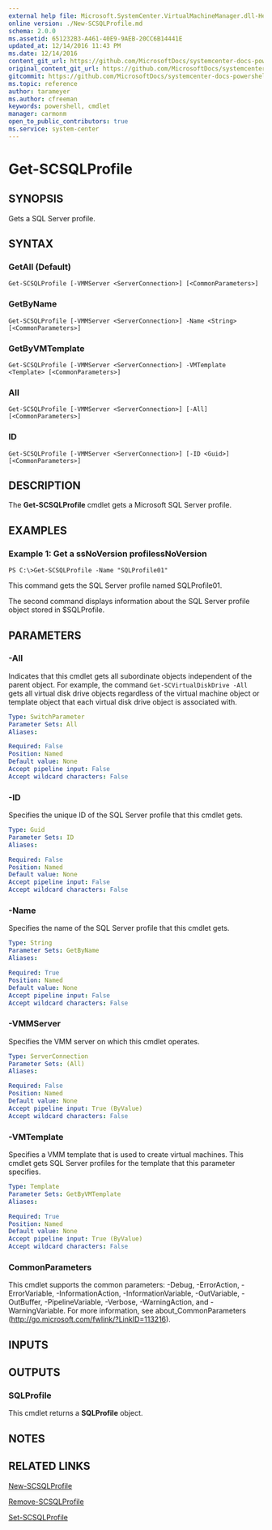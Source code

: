 ```yaml
---
external help file: Microsoft.SystemCenter.VirtualMachineManager.dll-Help.xml
online version: ./New-SCSQLProfile.md
schema: 2.0.0
ms.assetid: 651232B3-A461-40E9-9AEB-20CC6B14441E
updated_at: 12/14/2016 11:43 PM
ms.date: 12/14/2016
content_git_url: https://github.com/MicrosoftDocs/systemcenter-docs-powershell/blob/master/systemcenter-cmdlets/SystemCenter2016/VirtualMachineManager/v1.0/Get-SCSQLProfile.md
original_content_git_url: https://github.com/MicrosoftDocs/systemcenter-docs-powershell/blob/master/systemcenter-cmdlets/SystemCenter2016/VirtualMachineManager/v1.0/Get-SCSQLProfile.md
gitcommit: https://github.com/MicrosoftDocs/systemcenter-docs-powershell/blob/96cd9bd2780eb6b78c540fa00d3b8a4313e3ed40/systemcenter-cmdlets/SystemCenter2016/VirtualMachineManager/v1.0/Get-SCSQLProfile.md
ms.topic: reference
author: tarameyer
ms.author: cfreeman
keywords: powershell, cmdlet
manager: carmonm
open_to_public_contributors: true
ms.service: system-center
---
```


# Get-SCSQLProfile

## SYNOPSIS
Gets a SQL Server profile.

## SYNTAX

### GetAll (Default)
```
Get-SCSQLProfile [-VMMServer <ServerConnection>] [<CommonParameters>]
```

### GetByName
```
Get-SCSQLProfile [-VMMServer <ServerConnection>] -Name <String> [<CommonParameters>]
```

### GetByVMTemplate
```
Get-SCSQLProfile [-VMMServer <ServerConnection>] -VMTemplate <Template> [<CommonParameters>]
```

### All
```
Get-SCSQLProfile [-VMMServer <ServerConnection>] [-All] [<CommonParameters>]
```

### ID
```
Get-SCSQLProfile [-VMMServer <ServerConnection>] [-ID <Guid>] [<CommonParameters>]
```

## DESCRIPTION
The **Get-SCSQLProfile** cmdlet gets a Microsoft SQL Server profile.

## EXAMPLES

### Example 1: Get a ssNoVersion profilessNoVersion
```
PS C:\>Get-SCSQLProfile -Name "SQLProfile01"
```

This command gets the SQL Server profile named SQLProfile01.

The second command displays information about the SQL Server profile object stored in $SQLProfile.

## PARAMETERS

### -All
Indicates that this cmdlet gets all subordinate objects independent of the parent object.
For example, the command `Get-SCVirtualDiskDrive -All` gets all virtual disk drive objects regardless of the virtual machine object or template object that each virtual disk drive object is associated with.

```yaml
Type: SwitchParameter
Parameter Sets: All
Aliases: 

Required: False
Position: Named
Default value: None
Accept pipeline input: False
Accept wildcard characters: False
```

### -ID
Specifies the unique ID of the SQL Server profile that this cmdlet gets.

```yaml
Type: Guid
Parameter Sets: ID
Aliases: 

Required: False
Position: Named
Default value: None
Accept pipeline input: False
Accept wildcard characters: False
```

### -Name
Specifies the name of the SQL Server profile that this cmdlet gets.

```yaml
Type: String
Parameter Sets: GetByName
Aliases: 

Required: True
Position: Named
Default value: None
Accept pipeline input: False
Accept wildcard characters: False
```

### -VMMServer
Specifies the VMM server on which this cmdlet operates.

```yaml
Type: ServerConnection
Parameter Sets: (All)
Aliases: 

Required: False
Position: Named
Default value: None
Accept pipeline input: True (ByValue)
Accept wildcard characters: False
```

### -VMTemplate
Specifies a VMM template that is used to create virtual machines.
This cmdlet gets SQL Server profiles for the template that this parameter specifies.

```yaml
Type: Template
Parameter Sets: GetByVMTemplate
Aliases: 

Required: True
Position: Named
Default value: None
Accept pipeline input: True (ByValue)
Accept wildcard characters: False
```

### CommonParameters
This cmdlet supports the common parameters: -Debug, -ErrorAction, -ErrorVariable, -InformationAction, -InformationVariable, -OutVariable, -OutBuffer, -PipelineVariable, -Verbose, -WarningAction, and -WarningVariable. For more information, see about_CommonParameters (http://go.microsoft.com/fwlink/?LinkID=113216).

## INPUTS

## OUTPUTS

### SQLProfile
This cmdlet returns a **SQLProfile** object.

## NOTES

## RELATED LINKS

[New-SCSQLProfile](xref:SystemCenter2016/VirtualMachineManager/v1.0/New-SCSQLProfile.md)

[Remove-SCSQLProfile](xref:SystemCenter2016/VirtualMachineManager/v1.0/Remove-SCSQLProfile.md)

[Set-SCSQLProfile](xref:SystemCenter2016/VirtualMachineManager/v1.0/Set-SCSQLProfile.md)

